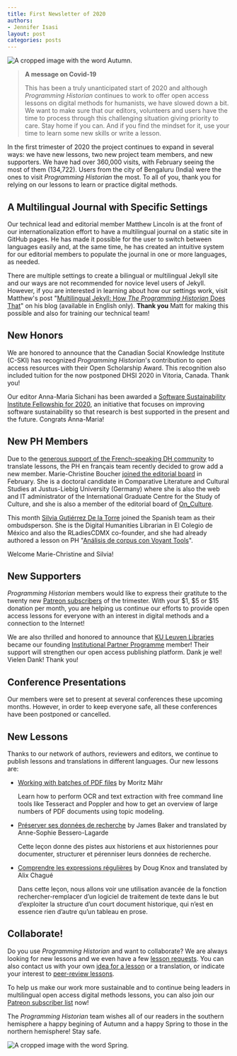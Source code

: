 ```yaml
---
title: First Newsletter of 2020
authors: 
- Jennifer Isasi
layout: post
categories: posts
---
```


<img src="/images/blog/autumn.jpg" alt="A cropped image with the word Autumn." title="Happy Autumn to our audience in the southern hemisphere!"/>

> **A message on Covid-19** 
>
> This has been a truly unanticipated start of 2020 and although *Programming Historian* continues to work to offer open access lessons on digital methods for humanists, we have slowed down a bit. We want to make sure that our editors, volunteers and users have the time to process through this challenging situation giving priority to care. Stay home if you can. And if you find the mindset for it, use your time to learn some new skills or write a lesson. 

In the first trimester of 2020 the project continues to expand in several ways: we have new lessons, two new project team members, and new supporters. We have had over 360,000 visits, with February seeing the most of them (134,722). Users from the city of Bengaluru (India) were the ones to visit *Programming Historian* the most. To all of you, thank you for relying on our lessons to learn or practice digital methods. 

## A Multilingual Journal with Specific Settings

Our technical lead and editorial member Matthew Lincoln is at the front of our internationalization effort to have a multilingual journal on a static site in GitHub pages. He has made it possible for the user to switch between languages easily and, at the same time, he has created an intuitive system for our editorial members to populate the journal in one or more languages, as needed. 

There are multiple settings to create a bilingual or multilingual Jekyll site and our ways are not recommended for novice level users of Jekyll. However, if you are interested in learning about how our settings work, visit Matthew's post "[Multilingual Jekyll: How *The Programming Historian* Does That](https://matthewlincoln.net/2020/03/01/multilingual-jekyll.html)" on his blog (available in English only). **Thank you** Matt for making this possible and also for training our technical team!

## New Honors

We are honored to announce that the Canadian Social Knowledge Institute (C-SKI) has recognized *Programming Historian*'s contribution to open access resources with their Open Scholarship Award. This recognition also included tuition for the now postponed DHSI 2020 in Vitoria, Canada. Thank you!

Our editor Anna-Maria Sichani has been awarded a [Software Sustainability Institute Fellowship for 2020](https://software.ac.uk/blog/2020-01-10-announcing-2020-software-sustainability-institute-fellows), an initiative that focuses on improving software sustainability so that research is best supported in the present and the future. Congrats Anna-Maria! 

## New PH Members

Due to the [generous support of the French-speaking DH community](https://programminghistorian.org/posts/merci-les-amis) to translate lessons, the PH en français team recently decided to grow add a new member. Marie-Christine Boucher [joined the editorial board](https://programminghistorian.org/posts/welcome-mc-boucher) in February. She is a doctoral candidate in Comparative Literature and Cultural Studies at Justus-Liebig University (Germany) where she is also the web and IT administrator of the International Graduate Centre for the Study of Culture, and she is also a member of the editorial board of [On_Culture](https://www.on-culture.org/). 

This month [Silvia Gutiérrez De la Torre](https://sgutierrez.seewes.de) joined the Spanish team as their ombudsperson. She is the Digital Humanities Librarian in El Colegio de México and also the RLadiesCDMX co-founder, and she had already authored a lesson on PH "[Análisis de corpus con Voyant Tools](https://programminghistorian.org/es/lecciones/analisis-voyant-tools)".  

Welcome Marie-Christine and Silvia!

## New Supporters 

*Programming Historian* members would like to express their gratitute to the twenty new [Patreon subscribers](https://www.patreon.com/theprogramminghistorian) of the trimester. With your $1, $5 or $15 donation per month, you are helping us continue our efforts to provide open access lessons for everyone with an interest in digital methods and a connection to the Internet! 

We are also thrilled and honored to announce that [KU Leuven Libraries](https://twitter.com/KU_Leuven) became our founding [Institutional Partner Programme](https://programminghistorian.org/en/support-us#institutional-partner-programme) member! Their support will strengthen our open access publishing platform.  Dank je wel! Vielen Dank! Thank you!

## Conference Presentations

Our members were set to present at several conferences these upcoming months. However, in order to keep everyone safe, all these conferences have been postponed or cancelled. 

## New Lessons

Thanks to our network of authors, reviewers and editors, we continue to publish lessons and translations in different languages. Our new lessons are: 

- [Working with batches of PDF files](https://programminghistorian.org/en/lessons/working-with-batches-of-pdf-files) by Moritz Mähr

  Learn how to perform OCR and text extraction with free command line tools like Tesseract and Poppler and how to get an overview of large numbers of PDF documents using topic modeling.

- [Préserver ses données de recherche](https://programminghistorian.org/fr/lecons/preserver-ses-donnees-de-recherche) by James Baker and translated by Anne-Sophie Bessero-Lagarde

  Cette leçon donne des pistes aux historiens et aux historiennes pour documenter, structurer et pérenniser leurs données de recherche.

- [Comprendre les expressions régulières](https://programminghistorian.org/fr/lecons/comprendre-les-expressions-regulieres) by Doug Knox and translated by Alix Chagué

  Dans cette leçon, nous allons voir une utilisation avancée de la fonction rechercher-remplacer d’un logiciel de traitement de texte dans le but d’exploiter la structure d’un court document historique, qui n’est en essence rien d’autre qu’un tableau en prose.

## Collaborate!

Do you use *Programming Historian* and want to collaborate? We are always looking for new lessons and we even have a few [lesson requests](https://programminghistorian.org/en/lesson-requests). You can also contact us with your own [idea for a lesson](https://programminghistorian.org/en/author-guidelines) or a translation, or indicate your interest to [peer-review lessons](https://programminghistorian.org/en/reviewer-guidelines).

To help us make our work more sustainable and to continue being leaders in multilingual open access digital methods lessons, you can also join our [Patreon subscriber list](https://www.patreon.com/theprogramminghistorian) now!



The *Programming Historian* team wishes all of our readers in the southern hemisphere a happy begining of Autumn and a happy Spring to those in the northern hemisphere! Stay safe. 

<img src="/images/blog/spring.jpg" alt="A cropped image with the word Spring." title="Happy Spring to our audience in the northern hemisphere!"/>
